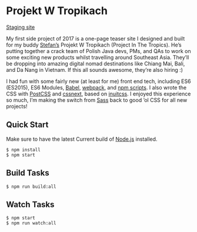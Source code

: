 # Projekt W Tropikach

[Staging site](http://projekt-w-tropikach.s3-website.eu-west-2.amazonaws.com)

My first side project of 2017 is a one-page teaser site I designed and built for my buddy [Stefan’s](https://github.com/stewro) Projekt W Tropikach (Project In The Tropics). He’s putting together a crack team of Polish Java devs, PMs, and QAs to work on some exciting new products whilst travelling around Southeast Asia. They’ll be dropping into amazing digital nomad destinations like Chiang Mai, Bali, and Da Nang in Vietnam. If this all sounds awesome, they’re also hiring :)

I had fun with some fairly new (at least for me) front end tech, including ES6 (ES2015), ES6 Modules, [Babel](https://babeljs.io/), [webpack](https://webpack.github.io/), and [npm scripts](https://medium.freecodecamp.com/why-i-left-gulp-and-grunt-for-npm-scripts-3d6853dd22b8). I also wrote the CSS with [PostCSS](http://postcss.org/) and [cssnext](http://cssnext.io/), based on [inuitcss](https://github.com/inuitcss/inuitcss). I enjoyed this experience so much, I’m making the switch from [Sass](http://sass-lang.com/) back to good ’ol CSS for all new projects!

## Quick Start

Make sure to have the latest Current build of [Node.js](https://nodejs.org/) installed.

```shell
$ npm install
$ npm start
```

## Build Tasks

```shell
$ npm run build:all
```

## Watch Tasks

```shell
$ npm start
$ npm run watch:all
```
